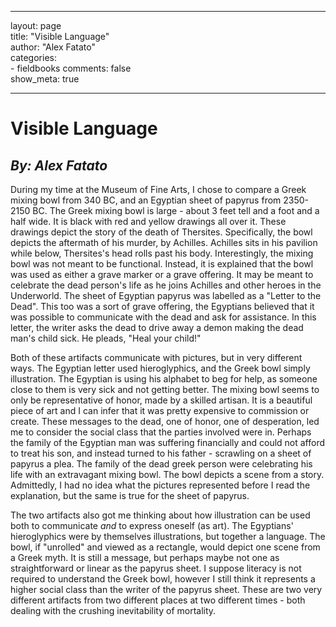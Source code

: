---
layout: page  
title: "Visible Language"  
author: "Alex Fatato"  
categories:  
    - fieldbooks
comments: false  
show_meta: true

 ---

# Visible Language #
## *By: Alex Fatato*

During my time at the Museum of Fine Arts, I chose to compare a Greek mixing bowl from 340 BC, and an Egyptian sheet of papyrus from 2350-2150 BC. The Greek mixing bowl is large - about 3 feet tell and a foot and a half wide. It is black with red and yellow drawings all over it. These drawings depict the story of the death of Thersites. Specifically, the bowl depicts the aftermath of his murder, by Achilles. Achilles sits in his pavilion while below, Thersites's head rolls past his body. Interestingly, the mixing bowl was not meant to be functional. Instead, it is explained that the bowl was used as either a grave marker or a grave offering. It may be meant to celebrate the dead person's life as he joins Achilles and other heroes in the Underworld. The sheet of Egyptian papyrus was labelled as a "Letter to the Dead". This too was a sort of grave offering, the Egyptians believed that it was possible to communicate with the dead and ask for assistance. In this letter, the writer asks the dead to drive away a demon making the dead man's child sick. He pleads, "Heal your child!"

Both of these artifacts communicate with pictures, but in very different ways. The Egyptian letter used hieroglyphics, and the Greek bowl simply illustration. The Egyptian is using his alphabet to beg for help, as someone close to them is very sick and not getting better. The mixing bowl seems to only be representative of honor, made by a skilled artisan. It is a beautiful piece of art and I can infer that it was pretty expensive to commission or create. These messages to the dead, one of honor, one of desperation, led me to consider the social class that the parties involved were in. Perhaps the family of the Egyptian man was suffering financially and could not afford to treat his son, and instead turned to his father - scrawling on a sheet of papyrus a plea. The family of the dead greek person were celebrating his life with an extravagant mixing bowl. The bowl depicts a scene from a story. Admittedly, I had no idea what the pictures represented before I read the explanation, but the same is true for the sheet of papyrus.

The two artifacts also got me thinking about how illustration can be used both to communicate *and* to express oneself (as art). The Egyptians' hieroglyphics were by themselves illustrations, but together a language. The bowl, if "unrolled" and viewed as a rectangle, would depict one scene from a Greek myth. It is still a message, but perhaps maybe not one as straightforward or linear as the papyrus sheet. I suppose literacy is not required to understand the Greek bowl, however I still think it represents a higher social class than the writer of the papyrus sheet. These are two very different artifacts from two different places at two different times - both dealing with the crushing inevitability of mortality.